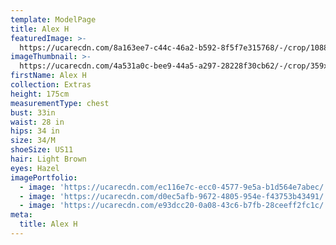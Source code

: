 ```yaml
---
template: ModelPage
title: Alex H
featuredImage: >-
  https://ucarecdn.com/8a163ee7-c44c-46a2-b592-8f5f7e315768/-/crop/1088x867/0,0/-/preview/
imageThumbnail: >-
  https://ucarecdn.com/4a531a0c-bee9-44a5-a297-28228f30cb62/-/crop/359x441/159,0/-/preview/
firstName: Alex H
collection: Extras
height: 175cm
measurementType: chest
bust: 33in
waist: 28 in
hips: 34 in
size: 34/M
shoeSize: US11
hair: Light Brown
eyes: Hazel
imagePortfolio:
  - image: 'https://ucarecdn.com/ec116e7c-ecc0-4577-9e5a-b1d564e7abec/'
  - image: 'https://ucarecdn.com/d0ec5afb-9672-4805-954e-f43753b43491/'
  - image: 'https://ucarecdn.com/e93dcc20-0a08-43c6-b7fb-28ceeff2fc1c/'
meta:
  title: Alex H
---
```


